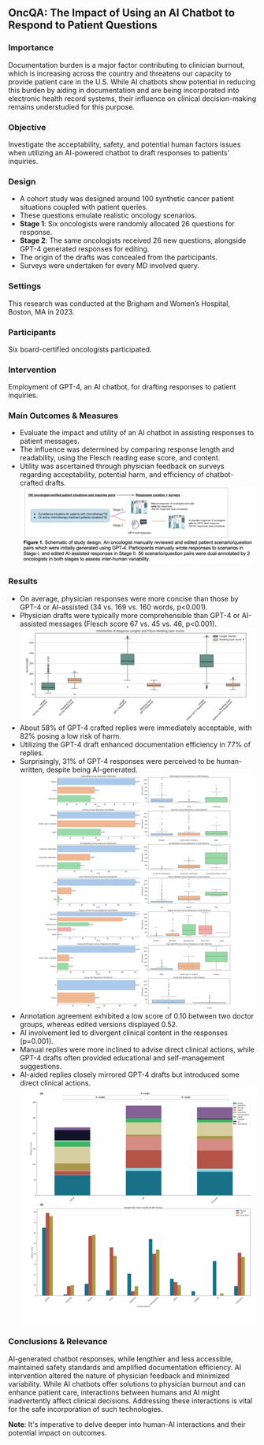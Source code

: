 
## OncQA: The Impact of Using an AI Chatbot to Respond to Patient Questions

### Importance

Documentation burden is a major factor contributing to clinician burnout, which is increasing across the country and threatens our capacity to provide patient care in the U.S. While AI chatbots show potential in reducing this burden by aiding in documentation and are being incorporated into electronic health record systems, their influence on clinical decision-making remains understudied for this purpose.

### Objective

Investigate the acceptability, safety, and potential human factors issues when utilizing an AI-powered chatbot to draft responses to patients' inquiries.

### Design

- A cohort study was designed around 100 synthetic cancer patient situations coupled with patient queries.
- These questions emulate realistic oncology scenarios.
- **Stage 1**: Six oncologists were randomly allocated 26 questions for response.
- **Stage 2**: The same oncologists received 26 new questions, alongside GPT-4 generated responses for editing.
- The origin of the drafts was concealed from the participants.
- Surveys were undertaken for every MD involved query.

### Settings

This research was conducted at the Brigham and Women’s Hospital, Boston, MA in 2023.

### Participants

Six board-certified oncologists participated.

### Intervention

Employment of GPT-4, an AI chatbot, for drafting responses to patient inquiries.

### Main Outcomes & Measures

- Evaluate the impact and utility of an AI chatbot in assisting responses to patient messages.
- The influence was determined by comparing response length and readability, using the Flesch reading ease score, and content.
- Utility was ascertained through physician feedback on surveys regarding acceptability, potential harm, and efficiency of chatbot-crafted drafts.
![Workflow Diagram](imgs/workflow.png)

### Results

- On average, physician responses were more concise than those by GPT-4 or AI-assisted (34 vs. 169 vs. 160 words, p<0.001).
- Physician drafts were typically more comprehensible than GPT-4 or AI-assisted messages (Flesch score 67 vs. 45 vs. 46, p<0.001).
![result 0](imgs/re0.png)
- About 58% of GPT-4 crafted replies were immediately acceptable, with 82% posing a low risk of harm.
- Utilizing the GPT-4 draft enhanced documentation efficiency in 77% of replies.
- Surprisingly, 31% of GPT-4 responses were perceived to be human-written, despite being AI-generated.
![result 1](imgs/stage2.png)
- Annotation agreement exhibited a low score of 0.10 between two doctor groups, whereas edited versions displayed 0.52.
- AI involvement led to divergent clinical content in the responses (p=0.001).
- Manual replies were more inclined to advise direct clinical actions, while GPT-4 drafts often provided educational and self-management suggestions.
- AI-aided replies closely mirrored GPT-4 drafts but introduced some direct clinical actions.
![content result](imgs/content.png)

### Conclusions & Relevance

AI-generated chatbot responses, while lengthier and less accessible, maintained safety standards and amplified documentation efficiency. AI intervention altered the nature of physician feedback and minimized variability. While AI chatbots offer solutions to physician burnout and can enhance patient care, interactions between humans and AI might inadvertently affect clinical decisions. Addressing these interactions is vital for the safe incorporation of such technologies.

**Note**: It's imperative to delve deeper into human-AI interactions and their potential impact on outcomes.

<!-- # Citation:
  `OncQA: The Impact of Using an AI Chatbot to Respond to Patient Questions
Shan Chen, Benjamin H Kann, Michael B Foote, Hugo JWL Aerts, Guergana K Savova, Raymond H Mak, Danielle S Bitterman
JAMA Oncology. Published online August 24, 2023. doi:10.1001/jamaoncol.2023.2954` -->
